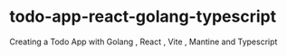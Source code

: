 # todo-app-react-golang-typescript
Creating a Todo App with Golang , React , Vite , Mantine and Typescript 
